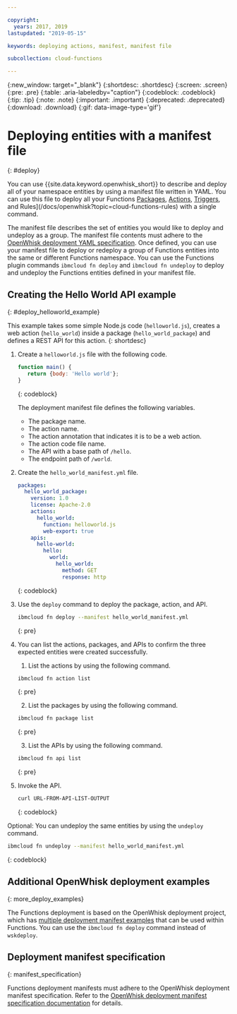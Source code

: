 ```yaml
---

copyright:
  years: 2017, 2019
lastupdated: "2019-05-15"

keywords: deploying actions, manifest, manifest file

subcollection: cloud-functions

---
```


{:new_window: target="_blank"}
{:shortdesc: .shortdesc}
{:screen: .screen}
{:pre: .pre}
{:table: .aria-labeledby="caption"}
{:codeblock: .codeblock}
{:tip: .tip}
{:note: .note}
{:important: .important}
{:deprecated: .deprecated}
{:download: .download}
{:gif: data-image-type='gif'}

# Deploying entities with a manifest file
{: #deploy}

You can use {{site.data.keyword.openwhisk_short}} to describe and deploy all of your namespace entities by using a manifest file written in YAML. You can use this file to deploy all your Functions [Packages](/docs/openwhisk?topic=cloud-functions-pkg_ov), [Actions](/docs/openwhisk?topic=cloud-functions-actions), [Triggers](/docs/openwhisk?topic=cloud-functions-triggers), and Rules](/docs/openwhisk?topic=cloud-functions-rules) with a single command.

The manifest file describes the set of entities you would like to deploy and undeploy as a group. The manifest file contents must adhere to the [OpenWhisk deployment YAML specification](https://github.com/apache/incubator-openwhisk-wskdeploy/tree/master/specification#package-specification). Once defined, you can use your manifest file to deploy or redeploy a group of Functions entities into the same or different Functions namespace. You can use the Functions plugin commands `ibmcloud fn deploy` and `ibmcloud fn undeploy` to deploy and undeploy the Functions entities defined in your manifest file.

## Creating the Hello World API example
{: #deploy_helloworld_example}

This example takes some simple Node.js code (`helloworld.js`), creates a web action (`hello_world`) inside a package (`hello_world_package`) and defines a REST API for this action.
{: shortdesc}

1. Create a `helloworld.js` file with the following code.

    ```javascript
    function main() {
       return {body: 'Hello world'};
    }
    ```
    {: codeblock}

    The deployment manifest file defines the following variables.
    * The package name.
    * The action name.
    * The action annotation that indicates it is to be a web action.
    * The action code file name.
    * The API with a base path of `/hello`.
    * The endpoint path of `/world`.

2. Create the `hello_world_manifest.yml` file.

    ```yaml
    packages:
      hello_world_package:
        version: 1.0
        license: Apache-2.0
        actions:
          hello_world:
            function: helloworld.js
            web-export: true
        apis:
          hello-world:
            hello:
              world:
                hello_world:
                  method: GET
                  response: http
    ```
    {: codeblock}

3. Use the `deploy` command to deploy the package, action, and API.

    ```sh
    ibmcloud fn deploy --manifest hello_world_manifest.yml
    ```
    {: pre}

4. You can list the actions, packages, and APIs to confirm the three expected entities were created successfully.

    1. List the actions by using the following command.

      ```sh
      ibmcloud fn action list
      ```
      {: pre}

    2. List the packages by using the following command.

      ```sh
      ibmcloud fn package list
      ```
      {: pre}

    3. List the APIs by using the following command.

      ```sh
      ibmcloud fn api list
      ```
      {: pre}

5. Invoke the API.

    ```sh
    curl URL-FROM-API-LIST-OUTPUT
    ```
    {: codeblock}

Optional: You can undeploy the same entities by using the `undeploy` command.

```sh
ibmcloud fn undeploy --manifest hello_world_manifest.yml
```
{: codeblock}

## Additional OpenWhisk deployment examples
{: more_deploy_examples}

The Functions deployment is based on the OpenWhisk deployment project, which has [multiple deployment manifest examples](https://github.com/apache/incubator-openwhisk-wskdeploy/blob/master/docs/programming_guide.md#guided-examples) that can be used within Functions.  You can use the `ibmcloud fn deploy` command instead of `wskdeploy`.

## Deployment manifest specification
{: manifest_specification}

Functions deployment manifests must adhere to the OpenWhisk deployment manifest specification. Refer to the [OpenWhisk deployment manifest specification documentation](https://github.com/apache/incubator-openwhisk-wskdeploy/tree/master/specification#openwhisk-packaging-specification) for details.
